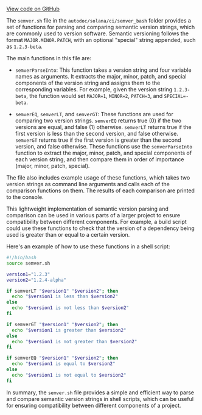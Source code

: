 
[View code on GitHub](https://github.com/solana-labs/solana/tree/master/na/ci/semver_bash)

The `semver.sh` file in the `autodoc/solana/ci/semver_bash` folder provides a set of functions for parsing and comparing semantic version strings, which are commonly used to version software. Semantic versioning follows the format `MAJOR.MINOR.PATCH`, with an optional "special" string appended, such as `1.2.3-beta`.

The main functions in this file are:

- `semverParseInto`: This function takes a version string and four variable names as arguments. It extracts the major, minor, patch, and special components of the version string and assigns them to the corresponding variables. For example, given the version string `1.2.3-beta`, the function would set `MAJOR=1`, `MINOR=2`, `PATCH=3`, and `SPECIAL=-beta`.

- `semverEQ`, `semverLT`, and `semverGT`: These functions are used for comparing two version strings. `semverEQ` returns true (0) if the two versions are equal, and false (1) otherwise. `semverLT` returns true if the first version is less than the second version, and false otherwise. `semverGT` returns true if the first version is greater than the second version, and false otherwise. These functions use the `semverParseInto` function to extract the major, minor, patch, and special components of each version string, and then compare them in order of importance (major, minor, patch, special).

The file also includes example usage of these functions, which takes two version strings as command line arguments and calls each of the comparison functions on them. The results of each comparison are printed to the console.

This lightweight implementation of semantic version parsing and comparison can be used in various parts of a larger project to ensure compatibility between different components. For example, a build script could use these functions to check that the version of a dependency being used is greater than or equal to a certain version.

Here's an example of how to use these functions in a shell script:

```bash
#!/bin/bash
source semver.sh

version1="1.2.3"
version2="1.2.4-alpha"

if semverLT "$version1" "$version2"; then
  echo "$version1 is less than $version2"
else
  echo "$version1 is not less than $version2"
fi

if semverGT "$version1" "$version2"; then
  echo "$version1 is greater than $version2"
else
  echo "$version1 is not greater than $version2"
fi

if semverEQ "$version1" "$version2"; then
  echo "$version1 is equal to $version2"
else
  echo "$version1 is not equal to $version2"
fi
```

In summary, the `semver.sh` file provides a simple and efficient way to parse and compare semantic version strings in shell scripts, which can be useful for ensuring compatibility between different components of a project.